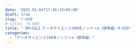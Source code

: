 ```yaml
---
date: '2025-01-04T17:46:19+09:00'
draft: true
slug: 'r-030'
# title: 'R 030'
title: "【R+SQL】データサイエンス100本ノック＋α（標準編）R-030"
categories: 
  - "データサイエンス100本ノック＋α（標準編）"
---
```

